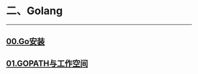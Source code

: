 # 二、Golang

<!-- toc -->

---

## [00.Go安装](00Installation.md)
## [01.GOPATH与工作空间](01GOPATH与工作空间.md)




